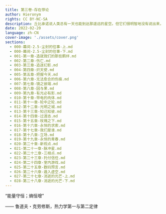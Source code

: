 ```yaml
---
title: 第三卷-存在悖论
author: Hieronym
rights: CC BY-NC-SA
description: 丘比承诺说人类总有一天也能到达那遥远的星空。但它们很明智地没有说出来，人类将会在那里遇到什么。
date: 2022-02-20
language: zh-CN
cover-image: './assets/cover.png'
sections:
  - 000-幕间-2.5-尘封的往事-上.md
  - 000-幕间-2.5-尘封的往事-下.md
  - 001-第一章-造就我们的那些羁绊.md
  - 002-第二章-伤亡.md
  - 003-第三章-追逐幻影.md
  - 004-第四章-炽天使.md
  - 005-第五章-把握今天.md
  - 006-第六章-无法愈合的伤痕.md
  - 007-第七章-镜之彼端.md
  - 008-第八章-因与果.md
  - 009-第九章-有光必有影.md
  - 010-第十章-带电的肉体.md
  - 011-第十一章-轮中之轮.md
  - 012-第十二章-光明之城.md
  - 013-第十三章-知己知彼.md
  - 014-第十四章-过渡态.md
  - 015-第十五章-玫瑰之下.md
  - 016-第十六章-永恒的求索.md
  - 017-第十七章-我们是谁.md
  - 018-第十八章-立场.md
  - 019-第十九章-永恒的青春.md
  - 020-第二十章-新视点.md
  - 021-第二十一章-脉冲星.md
  - 022-第二十二章-三相点.md
  - 023-第二十三章-托付信任.md
  - 024-第二十四章-室内游戏.md
  - 025-第二十五章-数码预言.md
  - 026-第二十六章-遁入虚空.md
  - 027-第二十七章-消逝的光芒-上.md
  - 028-第二十八章-消逝的光芒-下.md
---
```


“能量守恒；熵恒增”

—— 鲁道夫・克劳修斯，热力学第一与第二定律
